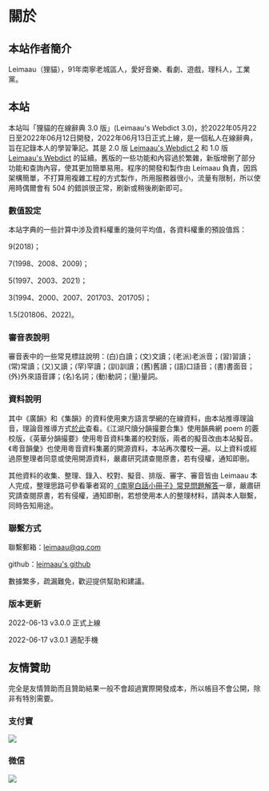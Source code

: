 # 關於

## 本站作者簡介

Leimaau（狸貓），91年南寧老城區人，愛好音樂、看劇、遊戲，理科人，工業黨。

## 本站

本站叫「狸貓的在線辭典 3.0 版」(Leimaau's Webdict 3.0)，於2022年05月22日至2022年06月12日開發，2022年06月13日正式上線，是一個私人在線辭典，旨在記錄本人的學習筆記。其是 2.0 版 [Leimaau's Webdict 2](https://leimaau.github.io/leimaau-webdict2/) 和 1.0 版 [Leimaau's Webdict](https://leimaau.github.io/leimaau-webdict/) 的延續。舊版的一些功能和內容過於繁雜，新版增刪了部分功能和查詢內容，使其更加簡單易用。程序的開發和製作由 Leimaau 負責，因爲架構簡單，不打算用複雜工程的方式製作，所用服務器很小，流量有限制，所以使用時偶爾會有 504 的錯誤很正常，刷新或稍後刷新即可。

### 數值設定

本站字典的一些計算中涉及資料權重的幾何平均值，各資料權重的預設值爲：

9(2018)；

7(1998、2008、2009)；

5(1997、2003、2021)；

3(1994、2000、2007、201703、201705)；

1.5(201806、2022)。

### 審音表說明

審音表中的一些常見標註說明：(白)白讀；(文)文讀；(老派)老派音；(習)習讀；(常)常讀；(又)又讀；(罕)罕讀；(訓)訓讀；(舊)舊讀；(語)口語音；(書)書面音；(外)外來語音譯；(名)名詞；(動)動詞；(量)量詞。

### 資料說明

其中《廣韻》和《集韻》的資料使用東方語言學網的在線資料，由本站推導理論音，理論音推導方式[於此](/posts/infer)查看。《江湖尺牘分韻撮要合集》使用韻典網 poem 的覈校版，《英華分韻撮要》使用粵音資料集叢的校對版，兩者的擬音改由本站擬音。《粵音韻彙》也使用粵音資料集叢的開源資料，本站再次覆校一遍。以上資料或經過原整理者同意或使用開源資料，嚴肅研究請查閱原書，若有侵權，通知即刪。

其他資料的收集、整理、錄入、校對、擬音、排版、審字、審音皆由 Leimaau 本人完成，整理思路可參看筆者寫的[《南寧白話小冊子》常見問題解答](https://leimaau.github.io/book/QANDA.html)一章，嚴肅研究請查閱原書，若有侵權，通知即刪，若想使用本人的整理材料，請與本人聯繫，同時告知用途。

### 聯繫方式

聯繫郵箱：leimaau@qq.com

github：[leimaau's github](https://github.com/leimaau)

數據繁多，疏漏難免，歡迎提供幫助和建議。

### 版本更新

2022-06-13 v3.0.0 正式上線

2022-06-17 v3.0.1 適配手機

## 友情贊助

完全是友情贊助而且贊助結果一般不會超過實際開發成本，所以帳目不會公開，除非有特別需要。

### 支付寶

![](https://fastly.jsdelivr.net/gh/leimaau/CDN@latest/data-store/jpg/zhifubao.jpg)

### 微信

![](https://fastly.jsdelivr.net/gh/leimaau/CDN@latest/data-store/jpg/weixin.jpg)

